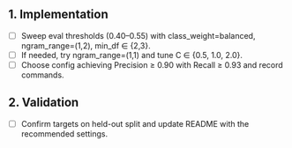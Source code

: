 ﻿## 1. Implementation
- [ ] Sweep eval thresholds (0.40–0.55) with class_weight=balanced, ngram_range=(1,2), min_df ∈ {2,3}.
- [ ] If needed, try ngram_range=(1,1) and tune C ∈ {0.5, 1.0, 2.0}.
- [ ] Choose config achieving Precision ≥ 0.90 with Recall ≥ 0.93 and record commands.

## 2. Validation
- [ ] Confirm targets on held-out split and update README with the recommended settings.
